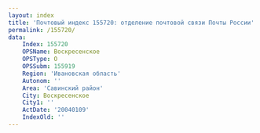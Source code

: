 ```yaml
---
layout: index
title: 'Почтовый индекс 155720: отделение почтовой связи Почты России'
permalink: /155720/
data:
    Index: 155720
    OPSName: Воскресенское
    OPSType: О
    OPSSubm: 155919
    Region: 'Ивановская область'
    Autonom: ''
    Area: 'Савинский район'
    City: Воскресенское
    City1: ''
    ActDate: '20040109'
    IndexOld: ''
---
```

